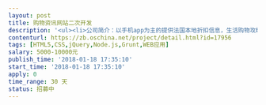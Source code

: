 ```yaml
---                
layout: post       
title: 购物资讯网站二次开发           
description: '<ul><li>公司简介：以手机app为主的提供法国本地折扣信息，生活购物攻略的内容平台以及分享购物经验的社交平台。</li></ul><p>&nbsp;</p><ul><li>项目描述： PC端改版，共有折扣/发现/商城/好物 四大板块，风格参照网易美学。</li><li class="ql-indent-1">根据需求进行设计 </li><li class="ql-indent-1">前端开发</li><li class="ql-indent-1">后台开发</li><li class="ql-indent-1">对接</li></ul><p>&nbsp;</p><ul><li>功能需求</li><li class="ql-indent-1">重新布局调整，模块分类明确，信息易读</li><li class="ql-indent-1">版面留存广告位置</li><li class="ql-indent-1">搜索功能改进</li><li class="ql-indent-1">数据模块化存储</li></ul><p>&nbsp;</p><ul><li>非功能性需求</li><li class="ql-indent-1">响应速度快</li><li class="ql-indent-1">后台架构设计应有足够稳定性和扩展性</li></ul><p>&nbsp;</p><ul><li>开发周期: 越快越好，上限一个月</li></ul><p>&nbsp;</p><ul><li>验收基准</li><li class="ql-indent-1">实现提出的需求</li><li class="ql-indent-1">提交所有相关代码</li><li class="ql-indent-1">提交相关开发文档</li></ul><p>&nbsp;</p><ul><li>人员要求</li><li class="ql-indent-1">语言: 熟练掌握 Html5, Css3, JQuery, Ajax。了解 nodejs, bower, grunt ，可以使用相关工具</li><li class="ql-indent-1">经历：最好有开发同类网站的经验 </li><li class="ql-indent-1">西安地区的团队优先考虑</li></ul><p><br></p>'     
contenturl: https://zb.oschina.net/project/detail.html?id=17956      
tags: [HTML5,CSS,jQuery,Node.js,Grunt,WEB应用]            
salary: 5000-10000元          
publish_time: '2018-01-18 17:35:10'         
start_time: '2018-01-18 17:35:10'           
apply: 0                   
time_range: 30 天              
status: 招募中                  
---                 
```

